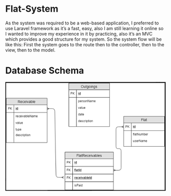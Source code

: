 # Flat-System
As the system was required to be a web-based application, I preferred to use Laravel framework as it’s a fast, easy, also I am still learning it online so I wanted to improve my experience in it by practicing, also it’s an MVC which provides a good structure for my system. So the system flow will be like this: First the system goes to the route then to the controller, then to the view, then to the model.

# Database Schema
![Screenshot](Schema.PNG)
